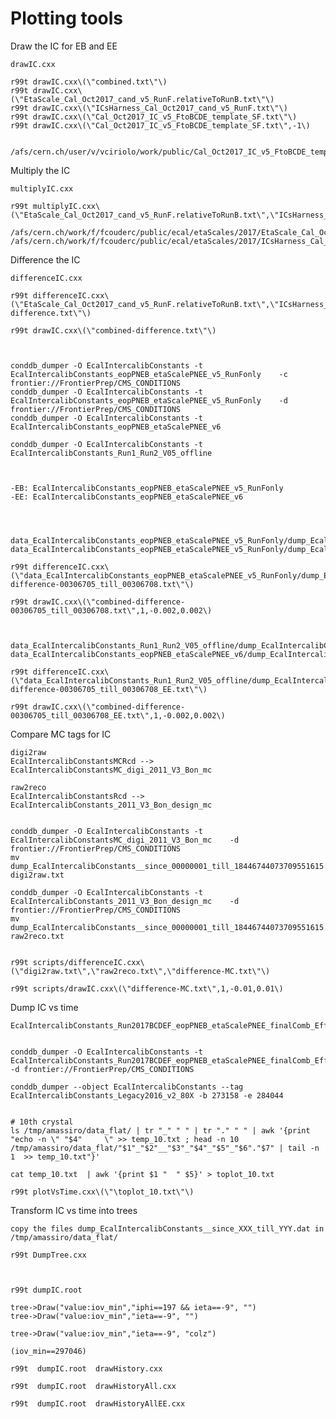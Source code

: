 Plotting tools
====

Draw the IC for EB and EE


    drawIC.cxx
    
    r99t drawIC.cxx\(\"combined.txt\"\)
    r99t drawIC.cxx\(\"EtaScale_Cal_Oct2017_cand_v5_RunF.relativeToRunB.txt\"\)
    r99t drawIC.cxx\(\"ICsHarness_Cal_Oct2017_cand_v5_RunF.txt\"\)
    r99t drawIC.cxx\(\"Cal_Oct2017_IC_v5_FtoBCDE_template_SF.txt\"\)
    r99t drawIC.cxx\(\"Cal_Oct2017_IC_v5_FtoBCDE_template_SF.txt\",-1\)
 
 
    /afs/cern.ch/user/v/vciriolo/work/public/Cal_Oct2017_IC_v5_FtoBCDE_template_SF.txt

 



Multiply the IC


    multiplyIC.cxx
    
    r99t multiplyIC.cxx\(\"EtaScale_Cal_Oct2017_cand_v5_RunF.relativeToRunB.txt\",\"ICsHarness_Cal_Oct2017_cand_v5_RunF.txt\",\"combined.txt\"\)
 
    /afs/cern.ch/work/f/fcouderc/public/ecal/etaScales/2017/EtaScale_Cal_Oct2017_cand_v5_RunF.relativeToRunB.txt
    /afs/cern.ch/work/f/fcouderc/public/ecal/etaScales/2017/ICsHarness_Cal_Oct2017_cand_v5_RunF.txt
    



Difference the IC

    differenceIC.cxx
    
    r99t differenceIC.cxx\(\"EtaScale_Cal_Oct2017_cand_v5_RunF.relativeToRunB.txt\",\"ICsHarness_Cal_Oct2017_cand_v5_RunF.txt\",\"combined-difference.txt\"\)

    r99t drawIC.cxx\(\"combined-difference.txt\"\)

    
    
    conddb_dumper -O EcalIntercalibConstants -t EcalIntercalibConstants_eopPNEB_etaScalePNEE_v5_RunFonly    -c frontier://FrontierPrep/CMS_CONDITIONS
    conddb_dumper -O EcalIntercalibConstants -t EcalIntercalibConstants_eopPNEB_etaScalePNEE_v5_RunFonly    -d frontier://FrontierPrep/CMS_CONDITIONS
    conddb_dumper -O EcalIntercalibConstants -t EcalIntercalibConstants_eopPNEB_etaScalePNEE_v6       

    conddb_dumper -O EcalIntercalibConstants -t EcalIntercalibConstants_Run1_Run2_V05_offline       

    
    
    -EB: EcalIntercalibConstants_eopPNEB_etaScalePNEE_v5_RunFonly
    -EE: EcalIntercalibConstants_eopPNEB_etaScalePNEE_v6
    

    
    
    data_EcalIntercalibConstants_eopPNEB_etaScalePNEE_v5_RunFonly/dump_EcalIntercalibConstants__since_00306705_till_00306708.dat
    data_EcalIntercalibConstants_eopPNEB_etaScalePNEE_v5_RunFonly/dump_EcalIntercalibConstants__since_00306705_till_00306708.dat
    
    r99t differenceIC.cxx\(\"data_EcalIntercalibConstants_eopPNEB_etaScalePNEE_v5_RunFonly/dump_EcalIntercalibConstants__since_00306705_till_00306708.dat\",\"data_EcalIntercalibConstants_Run1_Run2_V05_offline/dump_EcalIntercalibConstants__since_00306705_till_00306708.dat\",\"combined-difference-00306705_till_00306708.txt\"\)

    r99t drawIC.cxx\(\"combined-difference-00306705_till_00306708.txt\",1,-0.002,0.002\)
    
    
    
    data_EcalIntercalibConstants_Run1_Run2_V05_offline/dump_EcalIntercalibConstants__since_00306705_till_00306708.dat
    data_EcalIntercalibConstants_eopPNEB_etaScalePNEE_v6/dump_EcalIntercalibConstants__since_00306705_till_00306708.dat
    
    r99t differenceIC.cxx\(\"data_EcalIntercalibConstants_Run1_Run2_V05_offline/dump_EcalIntercalibConstants__since_00306705_till_00306708.dat\",\"data_EcalIntercalibConstants_eopPNEB_etaScalePNEE_v6/dump_EcalIntercalibConstants__since_00306705_till_00306708.dat\",\"combined-difference-00306705_till_00306708_EE.txt\"\)

    r99t drawIC.cxx\(\"combined-difference-00306705_till_00306708_EE.txt\",1,-0.002,0.002\)

    

Compare MC tags for IC

    digi2raw
    EcalIntercalibConstantsMCRcd --> EcalIntercalibConstantsMC_digi_2011_V3_Bon_mc
    
    raw2reco
    EcalIntercalibConstantsRcd --> EcalIntercalibConstants_2011_V3_Bon_design_mc
    
    
    conddb_dumper -O EcalIntercalibConstants -t EcalIntercalibConstantsMC_digi_2011_V3_Bon_mc    -d frontier://FrontierPrep/CMS_CONDITIONS
    mv dump_EcalIntercalibConstants__since_00000001_till_18446744073709551615.dat     digi2raw.txt
    
    conddb_dumper -O EcalIntercalibConstants -t EcalIntercalibConstants_2011_V3_Bon_design_mc    -d frontier://FrontierPrep/CMS_CONDITIONS
    mv dump_EcalIntercalibConstants__since_00000001_till_18446744073709551615.dat     raw2reco.txt
    
    
    r99t scripts/differenceIC.cxx\(\"digi2raw.txt\",\"raw2reco.txt\",\"difference-MC.txt\"\)

    r99t scripts/drawIC.cxx\(\"difference-MC.txt\",1,-0.01,0.01\)


    


Dump IC vs time


    EcalIntercalibConstants_Run2017BCDEF_eopPNEB_etaScalePNEE_finalComb_EffLCcorr_HighEtaICs_EtaScale_v1
    
    
    conddb_dumper -O EcalIntercalibConstants -t EcalIntercalibConstants_Run2017BCDEF_eopPNEB_etaScalePNEE_finalComb_EffLCcorr_HighEtaICs_EtaScale_v1    -d frontier://FrontierPrep/CMS_CONDITIONS

    conddb_dumper --object EcalIntercalibConstants --tag EcalIntercalibConstants_Legacy2016_v2_80X -b 273158 -e 284044 
    
    
    # 10th crystal
    ls /tmp/amassiro/data_flat/ | tr "_" " " | tr "." " " | awk '{print "echo -n \" "$4"     \" >> temp_10.txt ; head -n 10 /tmp/amassiro/data_flat/"$1"_"$2"__"$3"_"$4"_"$5"_"$6"."$7" | tail -n 1  >> temp_10.txt"}'
    
    cat temp_10.txt  | awk '{print $1 "  " $5}' > toplot_10.txt
    
    r99t plotVsTime.cxx\(\"\toplot_10.txt\"\)
    
    
    
Transform IC vs time into trees
    
    copy the files dump_EcalIntercalibConstants__since_XXX_till_YYY.dat in /tmp/amassiro/data_flat/
    
    r99t DumpTree.cxx
    
    
    
    r99t dumpIC.root
    
    tree->Draw("value:iov_min","iphi==197 && ieta==-9", "")
    tree->Draw("value:iov_min","ieta==-9", "")
    
    tree->Draw("value:iov_min","ieta==-9", "colz")
        
    (iov_min==297046)
    
    r99t  dumpIC.root  drawHistory.cxx
    
    r99t  dumpIC.root  drawHistoryAll.cxx
    
    r99t  dumpIC.root  drawHistoryAllEE.cxx
    
    
    
    
    
    
    
    

    
    
    